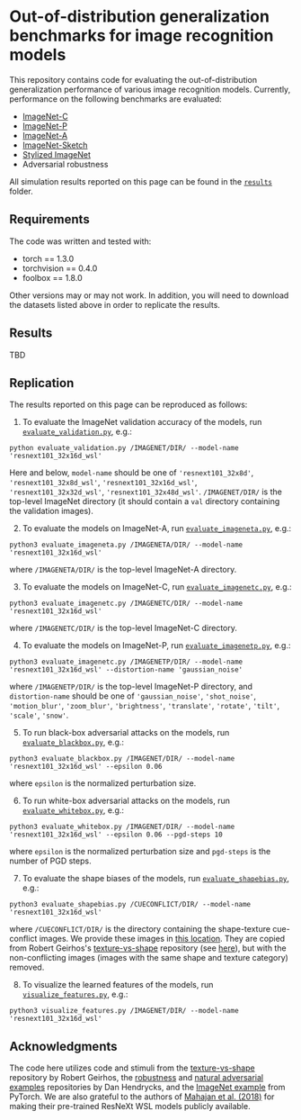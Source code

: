 # Out-of-distribution generalization benchmarks for image recognition models
This repository contains code for evaluating the out-of-distribution generalization performance of various image recognition models. Currently, performance on the following benchmarks are evaluated:

* [ImageNet-C](https://github.com/hendrycks/robustness)
* [ImageNet-P](https://github.com/hendrycks/robustness)
* [ImageNet-A](https://github.com/hendrycks/natural-adv-examples)
* [ImageNet-Sketch](https://github.com/HaohanWang/ImageNet-Sketch)
* [Stylized ImageNet](https://github.com/rgeirhos/texture-vs-shape/tree/master/stimuli/style-transfer-preprocessed-512)
* Adversarial robustness

All simulation results reported on this page can be found in the [`results`](https://github.com/eminorhan/ood-benchmarks/tree/master/results) folder. 

## Requirements
The code was written and tested with:

* torch == 1.3.0
* torchvision == 0.4.0
* foolbox == 1.8.0

Other versions may or may not work. In addition, you will need to download the datasets listed above in order to replicate the results.

## Results
TBD

## Replication
The results reported on this page can be reproduced as follows:

1. To evaluate the ImageNet validation accuracy of the models, run [`evaluate_validation.py`](), e.g.:
```
python evaluate_validation.py /IMAGENET/DIR/ --model-name 'resnext101_32x16d_wsl'
```
Here and below, `model-name` should be one of `'resnext101_32x8d'`, `'resnext101_32x8d_wsl'`, `'resnext101_32x16d_wsl'`, `'resnext101_32x32d_wsl'`, `'resnext101_32x48d_wsl'`. `/IMAGENET/DIR/` is the top-level ImageNet directory (it should contain a `val` directory containing the validation images).


2. To evaluate the models on ImageNet-A, run [`evaluate_imageneta.py`](), e.g.:
```
python3 evaluate_imageneta.py /IMAGENETA/DIR/ --model-name 'resnext101_32x16d_wsl'
```
where `/IMAGENETA/DIR/` is the top-level ImageNet-A directory.


3. To evaluate the models on ImageNet-C, run [`evaluate_imagenetc.py`](), e.g.:
```
python3 evaluate_imagenetc.py /IMAGENETC/DIR/ --model-name 'resnext101_32x16d_wsl'
```
where `/IMAGENETC/DIR/` is the top-level ImageNet-C directory.


4. To evaluate the models on ImageNet-P, run [`evaluate_imagenetp.py`](), e.g.:
```
python3 evaluate_imagenetc.py /IMAGENETP/DIR/ --model-name 'resnext101_32x16d_wsl' --distortion-name 'gaussian_noise'
```
where `/IMAGENETP/DIR/` is the top-level ImageNet-P directory, and `distortion-name` should be one of `'gaussian_noise'`, `'shot_noise'`, `'motion_blur'`, `'zoom_blur'`, `'brightness'`, `'translate'`, `'rotate'`, `'tilt'`, `'scale'`, `'snow'`.


5. To run black-box adversarial attacks on the models, run [`evaluate_blackbox.py`](), e.g.:
```
python3 evaluate_blackbox.py /IMAGENET/DIR/ --model-name 'resnext101_32x16d_wsl' --epsilon 0.06
```
where `epsilon` is the normalized perturbation size.


6. To run white-box adversarial attacks on the models, run [`evaluate_whitebox.py`](), e.g.:
```
python3 evaluate_whitebox.py /IMAGENET/DIR/ --model-name 'resnext101_32x16d_wsl' --epsilon 0.06 --pgd-steps 10
```
where `epsilon` is the normalized perturbation size and `pgd-steps` is the number of PGD steps.


7. To evaluate the shape biases of the models, run [`evaluate_shapebias.py`](), e.g.:
```
python3 evaluate_shapebias.py /CUECONFLICT/DIR/ --model-name 'resnext101_32x16d_wsl'
```
where `/CUECONFLICT/DIR/` is the directory containing the shape-texture cue-conflict images. We provide these images in [this location](https://github.com/eminorhan/resnext-wsl/tree/master/cueconflict_images). They are copied from Robert Geirhos's [texture-vs-shape](https://github.com/rgeirhos/texture-vs-shape) repository (see [here](https://github.com/rgeirhos/texture-vs-shape/tree/master/stimuli/style-transfer-preprocessed-512)), but with the non-conflicting images (images with the same shape and texture category) removed.


8. To visualize the learned features of the models, run [`visualize_features.py`](), e.g.:
```
python3 visualize_features.py /IMAGENET/DIR/ --model-name 'resnext101_32x16d_wsl'
```

## Acknowledgments
The code here utilizes code and stimuli from the [texture-vs-shape](https://github.com/rgeirhos/texture-vs-shape) repository by Robert Geirhos, the [robustness](https://github.com/hendrycks/robustness) and [natural adversarial examples](https://github.com/hendrycks/natural-adv-examples) repositories by Dan Hendrycks, and the [ImageNet example](https://github.com/pytorch/examples/tree/master/imagenet) from PyTorch. We are also grateful to the authors of [Mahajan et al. (2018)](https://arxiv.org/abs/1805.00932) for making their pre-trained ResNeXt WSL models publicly available.
